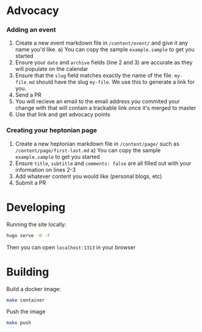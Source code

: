 # Advocacy

### Adding an event

1) Create a new event markdown file in `/content/event/` and give it any name you'd like.
   a) You can copy the sample `example.sample` to get you started 
2) Ensure your `date` and `archive` fields (line 2 and 3) are accurate as they will populate on the calendar
3) Ensure that the `slug` field matches exactly the name of the file. `my-file.md` should have the slug `my-file`. We use this to generate a link for you.
4) Send a PR
5) You will recieve an email to the email address you commited your change with that will contain a trackable link once it's merged to master
6) Use that link and get advocacy points

### Creating your heptonian page

1) Create a new heptonian markdown file in `/content/page/` such as `/content/page/first-last.md`
    a) You can copy the sample `example.sample` to get you started
2) Ensure `title`, `subtitle` and `comments: false` are all filled out with your information on lines 2-3
3) Add whatever content you would like (personal blogs, etc)
4) Submit a PR

# Developing

Running the site locally:


```bash
hugo serve -D -F
```

Then you can open `localhost:1313` in your browser


# Building

Build a docker image:

```bash
make container
```

Push the image

```bash
make push
```

